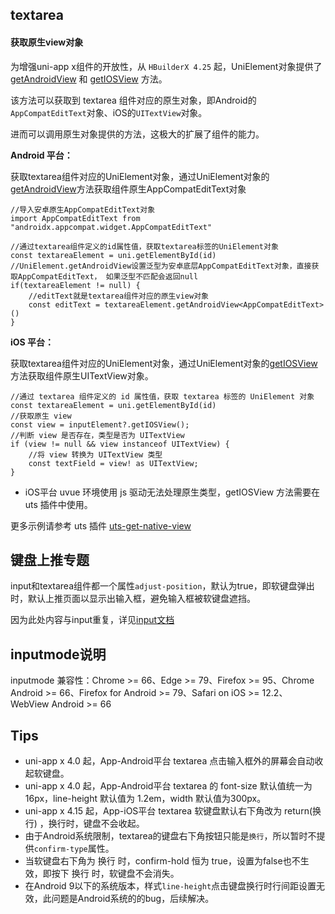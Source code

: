 ## textarea

<!-- UTSCOMJSON.textarea.description -->

<!-- UTSCOMJSON.textarea.compatibility -->

<!-- UTSCOMJSON.textarea.attribute -->

<!-- UTSCOMJSON.textarea.event -->

<!-- UTSCOMJSON.textarea.component_type-->

#### 获取原生view对象

为增强uni-app x组件的开放性，从 `HBuilderX 4.25` 起，UniElement对象提供了 [getAndroidView](../dom/unielement.md#getandroidview) 和 [getIOSView](../dom/unielement.md#getiosview) 方法。

该方法可以获取到 textarea 组件对应的原生对象，即Android的`AppCompatEditText`对象、iOS的`UITextView`对象。

进而可以调用原生对象提供的方法，这极大的扩展了组件的能力。

**Android 平台：**

获取textarea组件对应的UniElement对象，通过UniElement对象的[getAndroidView](../dom/unielement.md#getandroidview-2)方法获取组件原生AppCompatEditText对象

```uts
//导入安卓原生AppCompatEditText对象
import AppCompatEditText from "androidx.appcompat.widget.AppCompatEditText"

//通过textarea组件定义的id属性值，获取textarea标签的UniElement对象
const textareaElement = uni.getElementById(id)
//UniElement.getAndroidView设置泛型为安卓底层AppCompatEditText对象，直接获取AppCompatEditText， 如果泛型不匹配会返回null
if(textareaElement != null) {
	//editText就是textarea组件对应的原生view对象
	const editText = textareaElement.getAndroidView<AppCompatEditText>()
}
```

**iOS 平台：**

获取textarea组件对应的UniElement对象，通过UniElement对象的[getIOSView](../dom/unielement.html#getiosview)方法获取组件原生UITextView对象。

```uts
//通过 textarea 组件定义的 id 属性值，获取 textarea 标签的 UniElement 对象
const textareaElement = uni.getElementById(id)
//获取原生 view
const view = inputElement?.getIOSView();
//判断 view 是否存在，类型是否为 UITextView
if (view != null && view instanceof UITextView) {
    //将 view 转换为 UITextView 类型 
    const textField = view! as UITextView;
}
```

+ iOS平台 uvue 环境使用 js 驱动无法处理原生类型，getIOSView 方法需要在 uts 插件中使用。

更多示例请参考 uts 插件 [uts-get-native-view](https://gitcode.net/dcloud/hello-uni-app-x/-/blob/alpha/uni_modules/uts-get-native-view/utssdk/app-ios/index.uts)

<!-- UTSCOMJSON.textarea.children -->

<!-- UTSCOMJSON.textarea.example -->

<!-- UTSCOMJSON.textarea.reference -->

## 键盘上推专题
input和textarea组件都一个属性`adjust-position`，默认为true，即软键盘弹出时，默认上推页面以显示出输入框，避免输入框被软键盘遮挡。

因为此处内容与input重复，详见[input文档](input.md#adjust-position)

## inputmode说明

inputmode 兼容性：Chrome >= 66、Edge >= 79、Firefox >= 95、Chrome Android >= 66、Firefox for Android >= 79、Safari on iOS >= 12.2、WebView Android >= 66

## Tips

* uni-app x 4.0 起，App-Android平台 textarea 点击输入框外的屏幕会自动收起软键盘。
* uni-app x 4.0 起，App-Android平台 textarea 的 font-size 默认值统一为 16px，line-height 默认值为 1.2em，width 默认值为300px。
* uni-app x 4.15 起，App-iOS平台 textarea 软键盘默认右下角改为 return(换行) ，换行时，键盘不会收起。
* 由于Android系统限制，textarea的键盘右下角按钮只能是`换行`，所以暂时不提供`confirm-type`属性。
* 当软键盘右下角为 换行 时，confirm-hold 恒为 true，设置为false也不生效，即按下 换行 时，软键盘不会消失。
* 在Android 9以下的系统版本，样式`line-height`点击键盘换行时行间距设置无效，此问题是Android系统的的bug，后续解决。

